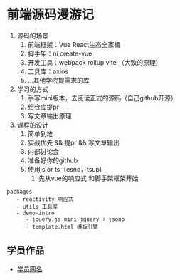 # 前端源码漫游记

<!-- 开源的意识了 -->
1. 源码的场景
   1. 前端框架：Vue React生态全家桶
   2. 脚手架：ni create-vue
   3. 开发工具：webpack rollup vite （大致的原理）
   4. 工具库：axios
   5. ...其他学院提需求的库
2. 学习的方式
   1. 手写mini版本，去阅读正式的源码（自己github开源）
   2. 给仓库提pr
   3. 写文章输出原理
3. 课程的设计
   1. 简单到难
   2. 实战优先 && 提pr && 写文章输出
   3. 内部讨论会
   4. 准备好你的github
   5. 使用js or ts（esno，tsup)
      1. 先从vue的响应式 和脚手架框架开始

```
packages
   - reactivity 响应式
   - utils 工具库
   - demo-intro
      - jquery.js mini jquery + jsonp
      - template.html 模板引擎
```

## 学员作品
* [学员网名](作品链接)
